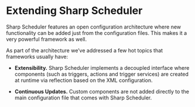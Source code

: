 # Extending Sharp Scheduler

Sharp Scheduler features an open configuration architecture where new functionality can be added just from the configuration files. This makes it a very powerful framework as well.

As part of the architecture we’ve addressed a few hot topics that frameworks usually have:

* **Extensibility.** Sharp Scheduler implements a decoupled interface where components (such as triggers, actions and trigger services) are created at runtime via reflection based on the XML configuration.

* **Continuous Updates.** Custom components are not added directly to the main configuration file that comes with Sharp Scheduler. 